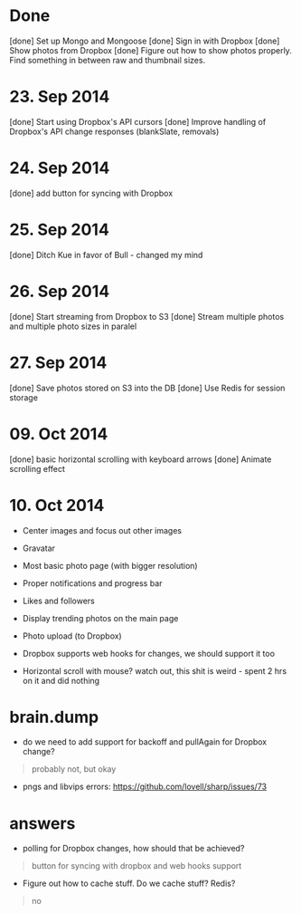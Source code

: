 # Done

[done] Set up Mongo and Mongoose
[done] Sign in with Dropbox
[done] Show photos from Dropbox
[done] Figure out how to show photos properly. Find something in between raw and thumbnail sizes.

# 23. Sep 2014

[done] Start using Dropbox's API cursors
[done] Improve handling of Dropbox's API change responses (blankSlate, removals)

# 24. Sep 2014
[done] add button for syncing with Dropbox

# 25. Sep 2014
[done] Ditch Kue in favor of Bull - changed my mind

# 26. Sep 2014
[done] Start streaming from Dropbox to S3
[done] Stream multiple photos and multiple photo sizes in paralel

# 27. Sep 2014
[done] Save photos stored on S3 into the DB
[done] Use Redis for session storage

# 09. Oct 2014
[done] basic horizontal scrolling with keyboard arrows
[done] Animate scrolling effect

# 10. Oct 2014
* Center images and focus out other images
* Gravatar

* Most basic photo page (with bigger resolution)
* Proper notifications and progress bar
* Likes and followers
* Display trending photos on the main page
* Photo upload (to Dropbox)
* Dropbox supports web hooks for changes, we should support it too
* Horizontal scroll with mouse? watch out, this shit is weird - spent 2 hrs on it and did nothing

# brain.dump

* do we need to add support for backoff and pullAgain for Dropbox change?
> probably not, but okay

* pngs and libvips errors: https://github.com/lovell/sharp/issues/73

# answers

* polling for Dropbox changes, how should that be achieved?
> button for syncing with dropbox and web hooks support

* Figure out how to cache stuff. Do we cache stuff? Redis?
> no
